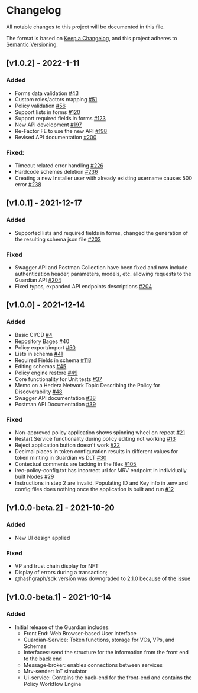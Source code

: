 # Changelog
All notable changes to this project will be documented in this file.

The format is based on [Keep a Changelog](https://keepachangelog.com/en/1.0.0/),
and this project adheres to [Semantic Versioning](https://semver.org/spec/v2.0.0.html).

## [v1.0.2] - 2022-1-11

### Added
- Forms data validation [#43](https://github.com/hashgraph/guardian/issues/43)
- Custom roles/actors mapping [#51](https://github.com/hashgraph/guardian/issues/51)
- Policy validation [#56](https://github.com/hashgraph/guardian/issues/56)
- Support lists in forms [#120](https://github.com/hashgraph/guardian/issues/120)
- Support required fields in forms [#123](https://github.com/hashgraph/guardian/issues/123)
- New API development [#197](https://github.com/hashgraph/guardian/issues/197)
- Re-Factor FE to use the new API [#198](https://github.com/hashgraph/guardian/issues/198)
- Revised API documentation [#200](https://github.com/hashgraph/guardian/issues/200)

### Fixed:
- Timeout related error handling [#226](https://github.com/hashgraph/guardian/issues/226)
- Hardcode schemes deletion [#236](https://github.com/hashgraph/guardian/issues/236)
- Creating a new Installer user with already existing username causes 500 error [#238](https://github.com/hashgraph/guardian/issues/238)

## [v1.0.1] - 2021-12-17

### Added
- Supported lists and required fields in forms, changed the generation of the resulting schema json file [#203](https://github.com/hashgraph/guardian/issues/203)

### Fixed

- Swagger API and Postman Collection have been fixed and now include authentication header, parameters, models, etc. allowing requests to the Guardian API [#204](https://github.com/hashgraph/guardian/issues/204)
- Fixed typos, expanded API endpoints descriptions  [#204](https://github.com/hashgraph/guardian/issues/204)


## [v1.0.0] - 2021-12-14

### Added
- Basic CI/CD [#4](https://github.com/hashgraph/guardian/issues/4)
- Repository Bages [#40](https://github.com/hashgraph/guardian/issues/40)
- Policy export/import [#50](https://github.com/hashgraph/guardian/issues/50)
- Lists in schema [#41](https://github.com/hashgraph/guardian/issues/41)
- Required Fields in schema [#118](https://github.com/hashgraph/guardian/issues/118)
- Editing schemas [#45](https://github.com/hashgraph/guardian/issues/45)
- Policy engine restore [#49](https://github.com/hashgraph/guardian/issues/49)
- Core functionality for Unit tests [#37](https://github.com/hashgraph/guardian/issues/37)
- Memo on a Hedera Network Topic Describing the Policy for Discoverability [#48](https://github.com/hashgraph/guardian/issues/48)
- Swagger API documentation [#38](https://github.com/hashgraph/guardian/issues/38)
- Postman API Documentation [#39](https://github.com/hashgraph/guardian/issues/39)
### Fixed
- Non-approved policy application shows spinning wheel on repeat [#21](https://github.com/hashgraph/guardian/issues/21)
- Restart Service functionality during policy editing not working [#13](https://github.com/hashgraph/guardian/issues/13)
- Reject application button doesn't work [#22](https://github.com/hashgraph/guardian/issues/22)
- Decimal places in token configuration results in different values for token minting in Guardian vs DLT
[#30](https://github.com/hashgraph/guardian/issues/30)
- Contextual comments are lacking in the files [#105](https://github.com/hashgraph/guardian/issues/105)
- irec-policy-config.txt has incorrect url for MRV endpoint in individually built Nodes [#29](https://github.com/hashgraph/guardian/issues/29)
- Instructions in step 2 are invalid. Populating ID and Key info in .env and config files does nothing once the application is built and run [#12](https://github.com/hashgraph/guardian/issues/12)


## [v1.0.0-beta.2] - 2021-10-20

### Added

- New UI design applied

### Fixed

- VP and trust chain display for NFT 
- Display of errors during a transaction;
- @hashgraph/sdk version was downgraded to 2.1.0 because of the [issue](https://github.com/hashgraph/hedera-sdk-js/issues/675)


## [v1.0.0-beta.1] - 2021-10-14

### Added

- Initial release of the Guardian includes: 
  - Front End: Web Browser-based User Interface
  - Guardian-Service: Token functions, storage for VCs, VPs, and Schemas
  - Interfaces: send the structure for the information from the front end to the back end
  - Message-broker: enables connections between services
  - Mrv-sender: IoT simulator
  - Ui-service: Contains the back-end for the front-end and contains the Policy Workflow Engine
